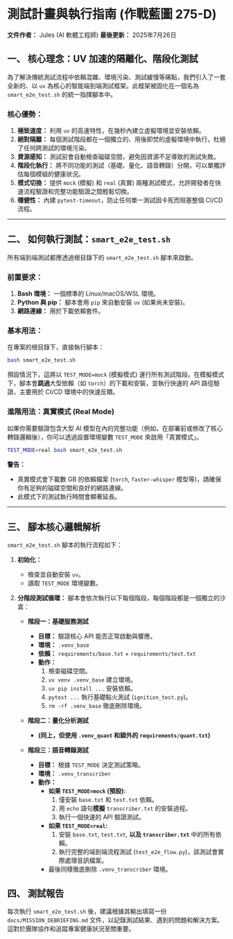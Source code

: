 # 測試計畫與執行指南 (作戰藍圖 275-D)

**文件作者：** Jules (AI 軟體工程師)
**最後更新：** 2025年7月26日

## 一、 核心理念：UV 加速的隔離化、階段化測試

為了解決傳統測試流程中依賴混雜、環境污染、測試緩慢等痛點，我們引入了一套全新的、以 `uv` 為核心的智能端到端測試框架。此框架被固化在一個名為 `smart_e2e_test.sh` 的統一指揮腳本中。

### **核心優勢：**

1.  **極致速度：** 利用 `uv` 的高速特性，在幾秒內建立虛擬環境並安裝依賴。
2.  **絕對隔離：** 每個測試階段都在一個獨立的、用後即焚的虛擬環境中執行，杜絕了任何跨測試的環境污染。
3.  **資源感知：** 測試前會自動檢查磁碟空間，避免因資源不足導致的測試失敗。
4.  **階段化執行：** 將不同功能的測試（基礎、量化、語音轉錄）分開，可以單獨評估每個模組的健康狀況。
5.  **模式切換：** 提供 `mock` (模擬) 和 `real` (真實) 兩種測試模式，允許開發者在快速流程驗證和完整功能驗證之間輕鬆切換。
6.  **穩健性：** 內建 `pytest-timeout`，防止任何單一測試因卡死而阻塞整個 CI/CD 流程。

---

## 二、 如何執行測試：`smart_e2e_test.sh`

所有端到端測試都應透過根目錄下的 `smart_e2e_test.sh` 腳本來啟動。

### **前置要求：**

1.  **Bash 環境：** 一個標準的 Linux/macOS/WSL 環境。
2.  **Python 與 pip：** 腳本會用 `pip` 來自動安裝 `uv` (如果尚未安裝)。
3.  **網路連線：** 用於下載依賴套件。

### **基本用法：**

在專案的根目錄下，直接執行腳本：

```bash
bash smart_e2e_test.sh
```

預設情況下，這將以 `TEST_MODE=mock` (模擬模式) 運行所有測試階段。在模擬模式下，腳本會**跳過**大型依賴（如 `torch`）的下載和安裝，並執行快速的 API 路徑驗證，主要用於 CI/CD 環境中的快速反饋。

### **進階用法：真實模式 (Real Mode)**

如果你需要驗證包含大型 AI 模型在內的完整功能（例如，在部署前或修改了核心轉錄邏輯後），你可以透過設置環境變數 `TEST_MODE` 來啟用「真實模式」。

```bash
TEST_MODE=real bash smart_e2e_test.sh
```

**警告：**
*   真實模式會下載數 GB 的依賴檔案 (`torch`, `faster-whisper` 模型等)，請確保你有足夠的磁碟空間和良好的網路連線。
*   此模式下的測試執行時間會顯著延長。

---

## 三、 腳本核心邏輯解析

`smart_e2e_test.sh` 腳本的執行流程如下：

1.  **初始化：**
    *   檢查並自動安裝 `uv`。
    *   讀取 `TEST_MODE` 環境變數。

2.  **分階段測試循環：**
    腳本會依次執行以下每個階段，每個階段都是一個獨立的沙盒：

    *   **階段一：基礎服務測試**
        *   **目標：** 驗證核心 API 能否正常啟動與響應。
        *   **環境：** `.venv_base`
        *   **依賴：** `requirements/base.txt` + `requirements/test.txt`
        *   **動作：**
            1.  檢查磁碟空間。
            2.  `uv venv .venv_base` 建立環境。
            3.  `uv pip install ...` 安裝依賴。
            4.  `pytest ...` 執行基礎點火測試 (`ignition_test.py`)。
            5.  `rm -rf .venv_base` 徹底刪除環境。

    *   **階段二：量化分析測試**
        *   **(同上，但使用 `.venv_quant` 和額外的 `requirements/quant.txt`)**

    *   **階段三：語音轉錄測試**
        *   **目標：** 根據 `TEST_MODE` 決定測試策略。
        *   **環境：** `.venv_transcriber`
        *   **動作：**
            *   **如果 `TEST_MODE=mock` (預設):**
                1.  僅安裝 `base.txt` 和 `test.txt` 依賴。
                2.  用 `echo` 語句**模擬** `transcriber.txt` 的安裝過程。
                3.  執行一個快速的 API 驗證測試。
            *   **如果 `TEST_MODE=real`:**
                1.  安裝 `base.txt`, `test.txt`, **以及 `transcriber.txt`** 中的所有依賴。
                2.  執行完整的端到端流程測試 (`test_e2e_flow.py`)，該測試會實際處理音訊檔案。
            *   最後同樣徹底刪除 `.venv_transcriber` 環境。

## 四、 測試報告

每次執行 `smart_e2e_test.sh` 後，建議根據其輸出填寫一份 `docs/MISSION_DEBRIEFING.md` 文件，以記錄測試結果、遇到的問題和解決方案。這對於團隊協作和追蹤專案健康狀況至關重要。
